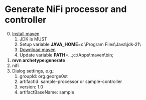 
# Generate NiFi processor and controller

0. [Install maven](https://maven.apache.org/install.html)
   1. JDK is MUST
   2. Setup variable **JAVA_HOME**=c:\Program Files\Java\jdk-21\
   3. [Download maven](https://maven.apache.org/download.cgi)
   4. Update variable **PATH**=...;c:\Apps\maven\bin;
1. **mvn archetype:generate**
2. nifi
3. Dialog settings, e.g.:
   1. groupId:          org.george0st
   2. artifactId:       sample-processor or sample-controller
   3. version:          1.0
   4. artifactBaseName: sample